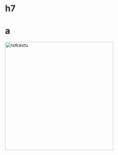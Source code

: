 # h7

# a

<img width="353" alt="ratkaistu" src="https://github.com/AkiAleksi/h7/assets/112399816/db710314-2716-47e1-9d4a-50b87124dfdb">
